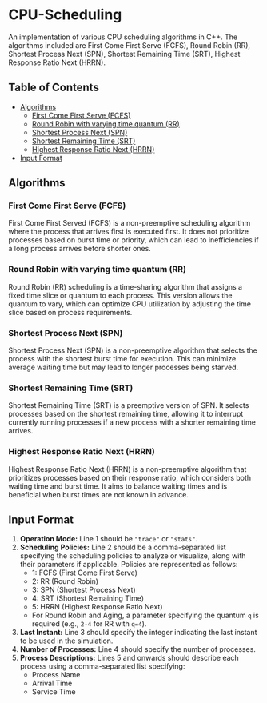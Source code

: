 # CPU-Scheduling

An implementation of various CPU scheduling algorithms in C++. The algorithms included are First Come First Serve (FCFS), Round Robin (RR), Shortest Process Next (SPN), Shortest Remaining Time (SRT), Highest Response Ratio Next (HRRN).

## Table of Contents
- [Algorithms](#algorithms)
  - [First Come First Serve (FCFS)](#first-come-first-serve-fcfs)
  - [Round Robin with varying time quantum (RR)](#round-robin-with-varying-time-quantum-rr)
  - [Shortest Process Next (SPN)](#shortest-process-next-spn)
  - [Shortest Remaining Time (SRT)](#shortest-remaining-time-srt)
  - [Highest Response Ratio Next (HRRN)](#highest-response-ratio-next-hrrn)
- [Input Format](#input-format)

## Algorithms

### First Come First Serve (FCFS)
First Come First Served (FCFS) is a non-preemptive scheduling algorithm where the process that arrives first is executed first. It does not prioritize processes based on burst time or priority, which can lead to inefficiencies if a long process arrives before shorter ones.

### Round Robin with varying time quantum (RR)
Round Robin (RR) scheduling is a time-sharing algorithm that assigns a fixed time slice or quantum to each process. This version allows the quantum to vary, which can optimize CPU utilization by adjusting the time slice based on process requirements.

### Shortest Process Next (SPN)
Shortest Process Next (SPN) is a non-preemptive algorithm that selects the process with the shortest burst time for execution. This can minimize average waiting time but may lead to longer processes being starved.

### Shortest Remaining Time (SRT)
Shortest Remaining Time (SRT) is a preemptive version of SPN. It selects processes based on the shortest remaining time, allowing it to interrupt currently running processes if a new process with a shorter remaining time arrives.

### Highest Response Ratio Next (HRRN)
Highest Response Ratio Next (HRRN) is a non-preemptive algorithm that prioritizes processes based on their response ratio, which considers both waiting time and burst time. It aims to balance waiting times and is beneficial when burst times are not known in advance.

## Input Format
1. **Operation Mode:** Line 1 should be `"trace"` or `"stats"`.
2. **Scheduling Policies:** Line 2 should be a comma-separated list specifying the scheduling policies to analyze or visualize, along with their parameters if applicable. Policies are represented as follows:
   - 1: FCFS (First Come First Serve)
   - 2: RR (Round Robin)
   - 3: SPN (Shortest Process Next)
   - 4: SRT (Shortest Remaining Time)
   - 5: HRRN (Highest Response Ratio Next)
   - For Round Robin and Aging, a parameter specifying the quantum `q` is required (e.g., `2-4` for RR with `q=4`).
3. **Last Instant:** Line 3 should specify the integer indicating the last instant to be used in the simulation.
4. **Number of Processes:** Line 4 should specify the number of processes.
5. **Process Descriptions:** Lines 5 and onwards should describe each process using a comma-separated list specifying:
   - Process Name
   - Arrival Time
   - Service Time

